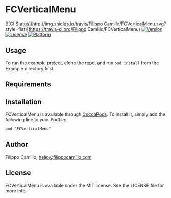 # FCVerticalMenu

[![CI Status](http://img.shields.io/travis/Filippo Camillo/FCVerticalMenu.svg?style=flat)](https://travis-ci.org/Filippo Camillo/FCVerticalMenu)
[![Version](https://img.shields.io/cocoapods/v/FCVerticalMenu.svg?style=flat)](http://cocoadocs.org/docsets/FCVerticalMenu)
[![License](https://img.shields.io/cocoapods/l/FCVerticalMenu.svg?style=flat)](http://cocoadocs.org/docsets/FCVerticalMenu)
[![Platform](https://img.shields.io/cocoapods/p/FCVerticalMenu.svg?style=flat)](http://cocoadocs.org/docsets/FCVerticalMenu)

## Usage

To run the example project, clone the repo, and run `pod install` from the Example directory first.

## Requirements

## Installation

FCVerticalMenu is available through [CocoaPods](http://cocoapods.org). To install
it, simply add the following line to your Podfile:

    pod "FCVerticalMenu"

## Author

Filippo Camillo, hello@filippocamillo.com

## License

FCVerticalMenu is available under the MIT license. See the LICENSE file for more info.

